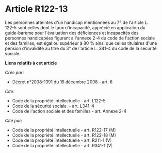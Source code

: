 # Article R122-13

Les personnes atteintes d'un handicap mentionnées au 7° de l'article L. 122-5 sont celles dont le taux d'incapacité, apprécié
en application du guide-barème pour l'évaluation des déficiences et incapacités des personnes handicapées figurant à l'annexe
2-4 du code de l'action sociale et des familles, est égal ou supérieur à 80 % ainsi que celles titulaires d'une pension
d'invalidité au titre du 3° de l'article L. 341-4 du code de la sécurité sociale.

**Liens relatifs à cet article**

_Créé par_:

  - Décret n°2008-1391 du 19 décembre 2008 - art. 6

_Cite_:

  - Code de la propriété intellectuelle - art. L122-5
  - Code de la sécurité sociale. - art. L341-4
  - Code de l'action sociale et des familles - art. Annexe 2-4

_Cité par_:

  - Code de la propriété intellectuelle - art. R122-17 (M)
  - Code de la propriété intellectuelle - art. R122-18 (M)
  - Code de la propriété intellectuelle - art. R211-1 (V)
  - Code de la propriété intellectuelle - art. R341-1 (V)
